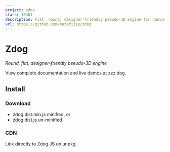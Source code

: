 ```yaml
---
project: zdog
stars: 10481
description: Flat, round, designer-friendly pseudo-3D engine for canvas & SVG
url: https://github.com/metafizzy/zdog
---
```


Zdog
====

_Round, flat, designer-friendly pseudo-3D engine_

View complete documentation and live demos at zzz.dog.

Install
-------

### Download

-   zdog.dist.min.js minified, or
-   zdog.dist.js un-minified

### CDN

Link directly to Zdog JS on unpkg.

<script src\="https://unpkg.com/zdog@1/dist/zdog.dist.min.js"\></script\>

### Package managers

npm: `npm install zdog`

Bower: `bower install zdog`

Hello world demo
----------------

Create 3D models with Zdog by adding shapes. See Getting started for a walk-through of this demo.

let isSpinning \= true;

let illo \= new Zdog.Illustration({
  element: '.zdog-canvas',
  zoom: 4,
  dragRotate: true,
  // stop spinning when drag starts
  onDragStart: function() {
    isSpinning \= false;
  },
});

// circle
new Zdog.Ellipse({
  addTo: illo,
  diameter: 20,
  translate: { z: 10 },
  stroke: 5,
  color: '#636',
});

// square
new Zdog.Rect({
  addTo: illo,
  width: 20,
  height: 20,
  translate: { z: \-10 },
  stroke: 3,
  color: '#E62',
  fill: true,
});

function animate() {
  illo.rotate.y += isSpinning ? 0.03 : 0;
  illo.updateRenderGraph();
  requestAnimationFrame( animate );
}
animate();

About Zdog
----------

Hi, Dave here. I wanted to make a video game. I needed a 3D engine, but most engines were too powerful and complex for me. I made Zdog so I could design and display simple 3D models without a lot of overhead.

Zdog is directly inspired by Dogz, a virtual pet game by P.F. Magic released in 1995. It used flat 2D circle sprites to render the Dogz’ models, but in a 3D scene. See Dogz playthrough video here. Dogz were fully animated in real time, running, flopping, scratching (on Windows 3.1!). It was remarkable.

Zdog uses the same principle. It renders all shapes using the 2D drawing APIs in either `<canvas>` or `<svg>`. Spheres are actually dots. Toruses are actually circles. Capsules are actually thick lines. It’s a simple, but effective trick. The underlying 3D math comes from Rotating 3D Shapes by Peter Collingridge.

Zdog is pronounced "Zee-dog" in American parlance or "Zed-dog" in British.

### Beta!

Zdog v1 is a beta-release, of sorts. This is my first time creating a 3D engine, so I probably got some stuff wrong. Expect lots of changes for v2. Provide input and select new features on the Zdog issue tracker on GitHub.

### More Zdog resources

Other people's stuff:

-   Zfont - Text plugin for Zdog
-   vue-zdog - Vue wrapper for Zdog
-   zDogPy - Python port of Zdog for DrawBot
-   Made with Zdog CodePen Collection
-   Made with Zdog on Twitter

My stuff:

-   Zdog demos on CodePen, source code at zdog-demos
-   zdog-docs - Docs site source code

* * *

Licensed MIT. Made by Metafizzy 🌈🐻
